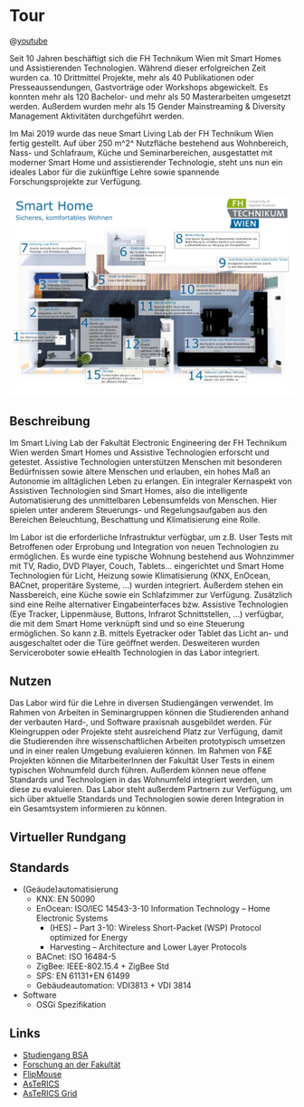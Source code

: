 # Tour 

@[youtube](xBFLoPRD6rE)

Seit 10 Jahren beschäftigt sich die FH Technikum Wien mit Smart Homes und Assistierenden Technologien.
Während dieser erfolgreichen Zeit wurden ca. 10 Drittmittel Projekte, mehr als 40 Publikationen oder Presseaussendungen, Gastvorträge oder Workshops abgewickelt.
Es konnten mehr als 120 Bachelor- und mehr als 50 Masterarbeiten umgesetzt werden.
Außerdem wurden mehr als 15 Gender Mainstreaming & Diversity Management Aktivitäten durchgeführt werden.

Im Mai 2019 wurde das neue Smart Living Lab der FH Technikum Wien fertig gestellt.
Auf über 250 m^2^ Nutzfläche bestehend aus Wohnbereich, Nass- und Schlafraum, Küche und Seminarbereichen, ausgestattet mit moderner Smart Home und assistierender Technologie, steht uns nun ein ideales Labor für die zukünftige Lehre sowie spannende Forschungsprojekte zur Verfügung.

![Smart Living Lab](/assets/img/smart-living-lab.de.png "Smart Living Lab")

## Beschreibung

Im Smart Living Lab der Fakultät Electronic Engineering der FH Technikum Wien werden Smart Homes und Assistive Technologien erforscht und getestet.
Assistive Technologien unterstützen Menschen mit besonderen Bedürfnissen sowie ältere Menschen und erlauben, ein hohes Maß an Autonomie im alltäglichen Leben zu erlangen.
Ein integraler Kernaspekt von Assistiven Technologien sind Smart Homes, also die intelligente Automatisierung des unmittelbaren Lebensumfelds von Menschen.
Hier spielen unter anderem Steuerungs- und Regelungsaufgaben aus den Bereichen Beleuchtung, Beschattung und Klimatisierung eine Rolle.

Im Labor ist die erforderliche Infrastruktur verfügbar, um z.B. User Tests mit Betroffenen oder Erprobung und Integration von neuen Technologien zu ermöglichen.
Es wurde eine typische Wohnung bestehend aus Wohnzimmer mit TV, Radio, DVD Player, Couch, Tablets... eingerichtet und Smart Home Technologien für Licht, Heizung sowie Klimatisierung (KNX, EnOcean, BACnet, properitäre Systeme, ...) wurden integriert.
Außerdem stehen ein Nassbereich, eine Küche sowie ein Schlafzimmer zur Verfügung.
Zusätzlich sind eine Reihe alternativer Eingabeinterfaces bzw. Assistive Technologien (Eye Tracker, Lippenmäuse, Buttons, Infrarot Schnittstellen, ...) verfügbar, die mit dem Smart Home verknüpft sind und so eine Steuerung ermöglichen.
So kann z.B. mittels Eyetracker oder Tablet das Licht an- und ausgeschaltet oder die Türe geöffnet werden.
Desweiteren wurden Serviceroboter sowie eHealth Technologien in das Labor integriert.

## Nutzen

Das Labor wird für die Lehre in diversen Studiengängen verwendet.
Im Rahmen von Arbeiten in Seminargruppen können die Studierenden anhand der verbauten Hard-, und Software praxisnah ausgebildet werden.
Für Kleingruppen oder Projekte steht ausreichend Platz zur Verfügung, damit die Studierenden ihre wissenschaftlichen Arbeiten prototypisch umsetzen und in einer realen Umgebung evaluieren können.
Im Rahmen von F&E Projekten können die MitarbeiterInnen der Fakultät User Tests in einem typischen Wohnumfeld durch führen.
Außerdem können neue offene Standards und Technologien in das Wohnumfeld integriert werden, um diese zu evaluieren.
Das Labor steht außerdem Partnern zur Verfügung, um sich über aktuelle Standards und Technologien sowie deren Integration in ein Gesamtsystem informieren zu können.

## Virtueller Rundgang
 
<VRTour>
  <VRImage title="Example" src="/assets/img/vr/example.jpg"/>
  <!-- <VRImage title="Gang" src="/assets/img/vr/floor.jpg"/> -->
  <!-- <VRImage title="Küche" src="/assets/img/vr/kitchen.jpg"/>
  <VRImage title="Wohnraum" src="/assets/img/vr/living-room.jpg"/>
  <VRImage title="Patientenbett" src="/assets/img/vr/patient-bed.jpg"/>
  <VRImage title="Smart Garden" src="/assets/img/vr/smart-garden.jpg"/> -->
</VRTour>

## Standards

* (Geäude)automatisierung
  * KNX: EN 50090
  * EnOcean: ISO/IEC 14543-3-10 Information Technology – Home Electronic Systems
    * (HES) – Part 3-10: Wireless Short-Packet (WSP) Protocol optimized for Energy
    * Harvesting – Architecture and Lower Layer Protocols
  * BACnet: ISO 16484-5
  * ZigBee: IEEE-802.15.4 + ZigBee Std
  * SPS: EN 61131+EN 61499
  * Gebäudeautomation: VDI3813 + VDI 3814
* Software
  * OSGi Spezifikation

## Links

* [Studiengang BSA](https://www.technikum-wien.at/bsa)
* [Forschung an der Fakultät](https://embsys.technikum-wien.at/)
* [FlipMouse](https://www.asterics-foundation.org/projects/the-flipmouse/)
* [AsTeRICS](https://www.asterics.eu/)
* [AsTeRICS Grid](https://www.asterics-foundation.org/projects/asterics-ergo-grid-2/)
